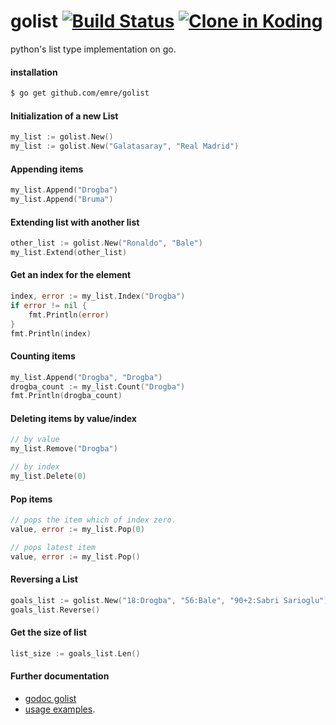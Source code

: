 golist [![Build Status](https://travis-ci.org/emre/golist.png)](https://travis-ci.org/emre/golist) [![Clone in Koding](http://kbutton.org/clone.png?v99)](http://kbutton.org/emre/golist)
======

python's list type implementation on go.

#### installation
```bash
$ go get github.com/emre/golist
```

#### Initialization of a new List 
```go
my_list := golist.New()
my_list := golist.New("Galatasaray", "Real Madrid")
```

#### Appending items
```go
my_list.Append("Drogba")
my_list.Append("Bruma")
```


#### Extending list with another list
```go
other_list := golist.New("Ronaldo", "Bale")
my_list.Extend(other_list)
```

#### Get an index for the element
```go
index, error := my_list.Index("Drogba")
if error != nil {
	fmt.Println(error)
}
fmt.Println(index)
```
#### Counting items
```go
my_list.Append("Drogba", "Drogba")
drogba_count := my_list.Count("Drogba")
fmt.Println(drogba_count)
```

#### Deleting items by value/index
```go
// by value
my_list.Remove("Drogba")

// by index
my_list.Delete(0)
```

#### Pop items

```go
// pops the item which of index zero.
value, error := my_list.Pop(0)

// pops latest item
value, error := my_list.Pop()
```

#### Reversing a List
```go
goals_list := golist.New("18:Drogba", "56:Bale", "90+2:Sabri Sarioglu")
goals_list.Reverse()
```

#### Get the size of list
```go
list_size := goals_list.Len()
```

#### Further documentation
- <a href="http://godoc.org/github.com/emre/golist">godoc golist</a>
- <a href="https://github.com/emre/golist/blob/master/list_test.go">usage examples</a>.

